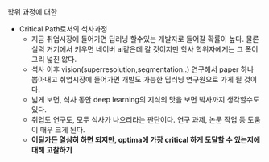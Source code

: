 학위 과정에 대한  
<!--more-->
- Critical Path로서의 석사과정
  - 지금 취업시장에 들어가면 딥러닝 할수있는 개발자로 들어갈 확률이 높다. 물론 실력 거기에서 키우면 네이버 ai같은데 갈 것이지만 학사 학위자에게는 그 폭이 그리 넓진 않다.
  - 석사 이후 vision(superresolution,segmentation..) 연구해서 paper 하나 뽑아내고 취업시장에 들어가면 개발도 가능한 딥러닝 연구원으로 가게 될 것이다. 
  - 넓게 보면, 석사 동안 deep learning의 지식의 맛을 보면 박사까지 생각할수도 있다.
  - 취업도 연구도, 모두 석사가 나으리라는 판단이다. 연구 과제, 논문 작업 등 도움이 매우 크게 된다. 
  - **어딜가든 열심히 하면 되지만, optima에 가장 critical 하게 도달할 수 있는지에 대해 고찰하기**
